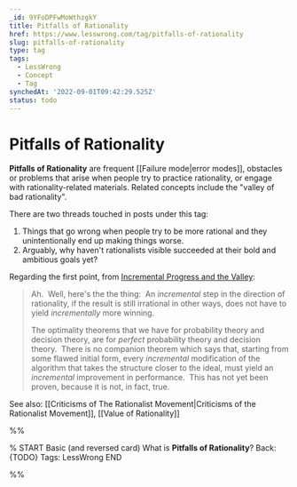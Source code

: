 ```yaml
---
_id: 9YFoDPFwMoWthzgkY
title: Pitfalls of Rationality
href: https://www.lesswrong.com/tag/pitfalls-of-rationality
slug: pitfalls-of-rationality
type: tag
tags:
  - LessWrong
  - Concept
  - Tag
synchedAt: '2022-09-01T09:42:29.525Z'
status: todo
---
```


# Pitfalls of Rationality

**Pitfalls of Rationality** are frequent [[Failure mode|error modes]], obstacles or problems that arise when people try to practice rationality, or engage with rationality-related materials. Related concepts include the "valley of bad rationality".

There are two threads touched in posts under this tag:

1. Things that go wrong when people try to be more rational and they unintentionally end up making things worse.
2. Arguably, why haven't rationalists visible succeeded at their bold and ambitious goals yet?

Regarding the first point, from [Incremental Progress and the Valley](https://www.lesswrong.com/posts/oZNXmHcdhb4m7vwsv/incremental-progress-and-the-valley):

> Ah.  Well, here's the the thing:  An *incremental* step in the direction of rationality, if the result is still irrational in other ways, does not have to yield *incrementally* more winning.
>
> The optimality theorems that we have for probability theory and decision theory, are for *perfect* probability theory and decision theory.  There is no companion theorem which says that, starting from some flawed initial form, every *incremental* modification of the algorithm that takes the structure closer to the ideal, must yield an *incremental* improvement in performance.  This has not yet been proven, because it is not, in fact, true.

See also: [[Criticisms of The Rationalist Movement|Criticisms of the Rationalist Movement]], [[Value of Rationality]]


%%

% START
Basic (and reversed card)
What is **Pitfalls of Rationality**?
Back: {TODO}
Tags: LessWrong
END

%%
	
